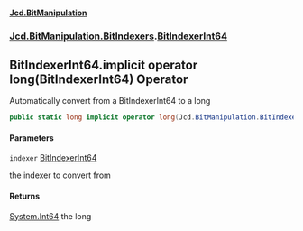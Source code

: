 #### [Jcd.BitManipulation](index.md 'index')
### [Jcd.BitManipulation.BitIndexers](Jcd.BitManipulation.BitIndexers.md 'Jcd.BitManipulation.BitIndexers').[BitIndexerInt64](Jcd.BitManipulation.BitIndexers.BitIndexerInt64.md 'Jcd.BitManipulation.BitIndexers.BitIndexerInt64')

## BitIndexerInt64.implicit operator long(BitIndexerInt64) Operator

Automatically convert from a BitIndexerInt64 to a long

```csharp
public static long implicit operator long(Jcd.BitManipulation.BitIndexers.BitIndexerInt64 indexer);
```
#### Parameters

<a name='Jcd.BitManipulation.BitIndexers.BitIndexerInt64.op_Implicitlong(Jcd.BitManipulation.BitIndexers.BitIndexerInt64).indexer'></a>

`indexer` [BitIndexerInt64](Jcd.BitManipulation.BitIndexers.BitIndexerInt64.md 'Jcd.BitManipulation.BitIndexers.BitIndexerInt64')

the indexer to convert from

#### Returns

[System.Int64](https://docs.microsoft.com/en-us/dotnet/api/System.Int64 'System.Int64')
the long
